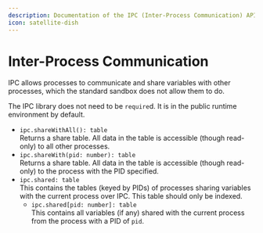 ```yaml
---
description: Documentation of the IPC (Inter-Process Communication) API.
icon: satellite-dish
---
```


# Inter-Process Communication

IPC allows processes to communicate and share variables with other processes, which the standard sandbox does not allow them to do.

The IPC library does not need to be `require`d. It is in the public runtime environment by default.

* `ipc.shareWithAll(): table`\
  Returns a share table. All data in the table is accessible (though read-only) to all other processes.
* `ipc.shareWith(pid: number): table`\
  Returns a share table. All data in the table is accessible (though read-only) to the process with the PID specified.
* `ipc.shared: table`\
  This contains the tables (keyed by PIDs) of processes sharing variables with the current process over IPC. This table should only be indexed.
  * `ipc.shared[pid: number]: table`\
    This contains all variables (if any) shared with the current process from the process with a PID of `pid`.
